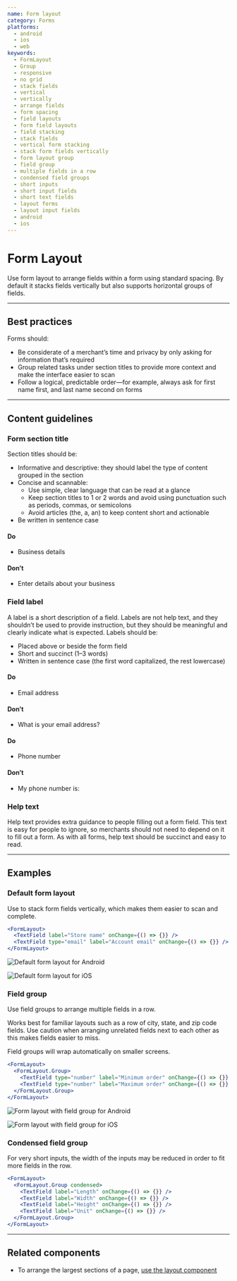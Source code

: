 ```yaml
---
name: Form layout
category: Forms
platforms:
  - android
  - ios
  - web
keywords:
  - FormLayout
  - Group
  - responsive
  - no grid
  - stack fields
  - vertical
  - vertically
  - arrange fields
  - form spacing
  - field layouts
  - form field layouts
  - field stacking
  - stack fields
  - vertical form stacking
  - stack form fields vertically
  - form layout group
  - field group
  - multiple fields in a row
  - condensed field groups
  - short inputs
  - short input fields
  - short text fields
  - layout forms
  - layout input fields
  - android
  - ios
---
```


# Form Layout

Use form layout to arrange fields within a form using standard spacing. By default it stacks fields vertically but also supports horizontal groups of fields.

---

## Best practices

Forms should:

- Be considerate of a merchant’s time and privacy by only asking for information that’s required
- Group related tasks under section titles to provide more context and make the interface easier to scan
- Follow a logical, predictable order—for example, always ask for first name first, and last name second on forms

---

## Content guidelines

### Form section title

Section titles should be:

- Informative and descriptive: they should label the type of content grouped in the section
- Concise and scannable:
  - Use simple, clear language that can be read at a glance
  - Keep section titles to 1 or 2 words and avoid using punctuation such as periods, commas, or semicolons
  - Avoid articles (the, a, an) to keep content short and actionable
- Be written in sentence case

<!-- usagelist -->

#### Do

- Business details

#### Don’t

- Enter details about your business

<!-- end -->

### Field label

A label is a short description of a field. Labels are not help text, and they shouldn’t be used to provide instruction, but they should be meaningful and clearly indicate what is expected. Labels should be:

- Placed above or beside the form field
- Short and succinct (1–3 words)
- Written in sentence case (the first word capitalized, the rest lowercase)

<!-- usagelist -->

#### Do

- Email address

#### Don’t

- What is your email address?

<!-- end -->

<!-- usagelist -->

#### Do

- Phone number

#### Don’t

- My phone number is:

<!-- end -->

### Help text

Help text provides extra guidance to people filling out a form field. This text is easy for people to ignore, so merchants should not need to depend on it to fill out a form. As with all forms, help text should be succinct and easy to read.

---

## Examples

### Default form layout

Use to stack form fields vertically, which makes them easier to scan and complete.

```jsx
<FormLayout>
  <TextField label="Store name" onChange={() => {}} />
  <TextField type="email" label="Account email" onChange={() => {}} />
</FormLayout>
```

<!-- content-for: android -->

![Default form layout for Android](components/FormLayout/android/default.png)

<!-- /content-for -->

<!-- content-for: ios -->

![Default form layout for iOS](components/FormLayout/ios/default.png)

<!-- /content-for -->

### Field group

Use field groups to arrange multiple fields in a row.

Works best for familiar layouts such as a row of city, state, and zip code fields. Use caution when arranging unrelated fields next to each other as this makes fields easier to miss.

Field groups will wrap automatically on smaller screens.

```jsx
<FormLayout>
  <FormLayout.Group>
    <TextField type="number" label="Minimum order" onChange={() => {}} />
    <TextField type="number" label="Maximum order" onChange={() => {}} />
  </FormLayout.Group>
</FormLayout>
```

<!-- content-for: android -->

![Form layout with field group for Android](components/FormLayout/android/field-group.png)

<!-- /content-for -->

<!-- content-for: ios -->

![Form layout with field group for iOS](components/FormLayout/ios/field-group.png)

<!-- /content-for -->

### Condensed field group

<!-- example-for: web -->

For very short inputs, the width of the inputs may be reduced in order to fit more fields in the row.

```jsx
<FormLayout>
  <FormLayout.Group condensed>
    <TextField label="Length" onChange={() => {}} />
    <TextField label="Width" onChange={() => {}} />
    <TextField label="Height" onChange={() => {}} />
    <TextField label="Unit" onChange={() => {}} />
  </FormLayout.Group>
</FormLayout>
```

---

## Related components

- To arrange the largest sections of a page, [use the layout component](/components/structure/layout)
